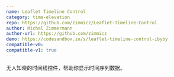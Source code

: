 ```yaml
---
name: Leaflet Timeline Control
category: time-elevation
repo: https://github.com/zimmicz/Leaflet-Timeline-Control
author: Michal Zimmermann
author-url: https://github.com/zimmicz
demo: https://codesandbox.io/s/leaflet-timeline-control-ibyby
compatible-v0:
compatible-v1: true
---
```


无人知晓的时间线控件，帮助你显示时间序列数据。
